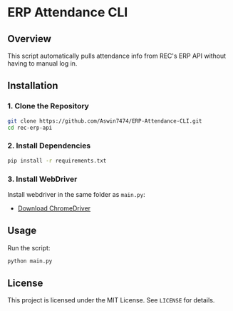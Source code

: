 # ERP Attendance CLI

## Overview
This script automatically pulls attendance info from REC's ERP API without having to manual log in.

## Installation

### 1. Clone the Repository
```sh
git clone https://github.com/Aswin7474/ERP-Attendance-CLI.git
cd rec-erp-api
```

### 2. Install Dependencies
```sh
pip install -r requirements.txt
```

### 3. Install WebDriver
Install webdriver in the same folder as `main.py`:
- [Download ChromeDriver](https://chromedriver.chromium.org/downloads)

## Usage
Run the script:
```sh
python main.py
```

## License
This project is licensed under the MIT License. See `LICENSE` for details.
